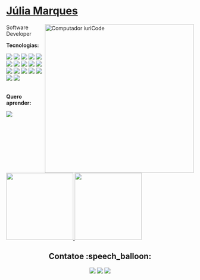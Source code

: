 # <a href="https://www.linkedin.com/in/marques-julia/">Júlia Marques</a>

<img src="https://raw.githubusercontent.com/MicaelliMedeiros/micaellimedeiros/master/image/computer-illustration.png" min-width="400px" max-width="400px" width="400px" align="right" alt="Computador iuriCode">
<div>

  Software Developer

  **Tecnologias:**  
<div align="left">
<img src="https://img.shields.io/badge/-React-20232A?style=flat&logo=react&logoColor=00c8ff">
<img src="https://img.shields.io/badge/-Node.js-3C873A?style=flat&logo=Node.js&logoColor=white">
<img src="https://img.shields.io/badge/-Flutter-00bded?style=flat&logo=flutter&logoColor=FFFFFF">
<img src="http://img.shields.io/badge/-Typescript-2f74c0?style=flat&logo=typescript&logoColor=white">
<img src="http://img.shields.io/badge/-Redux-7749bd?style=flat&logo=redux&logoColor=white">
<img src ="https://img.shields.io/badge/-HTML5-E34F26?style=flat&logo=html5&logoColor=white">
<img src ="https://img.shields.io/badge/-CSS3-1572B6?style=flat&logo=css3&logoColor=white">
<img src="https://img.shields.io/badge/-Bootstrap-563D7C?style=flat&logo=bootstrap&logoColor=white">
<img src="https://img.shields.io/badge/-Tailwind-07b0ce?style=flat&logo=tailwind-css&logoColor=white">
<img src="https://img.shields.io/badge/-JavaScript-eed718?style=flat&logo=javascript&logoColor=ffffff">
<img src="https://img.shields.io/badge/-MongoDB-4DB33D?style=flat&logo=mongodb&logoColor=FFFFFF">
<img src="https://img.shields.io/badge/-MySQL-F29111?style=flat&logo=mysql&logoColor=FFFFFF">
<img src="https://img.shields.io/badge/-Express.js-787878?style=flat&logo=express&logoColor=white">
<img src="http://img.shields.io/badge/-Git-F1502F?style=flat&logo=git&logoColor=FFFFFF">
<img src="http://img.shields.io/badge/-Docker-198de5?style=flat&logo=docker&logoColor=white">
<img src="http://img.shields.io/badge/-Kotlin-804ee7?style=flat&logo=kotlin&logoColor=white">
<img src="http://img.shields.io/badge/-Java-ec811b?style=flat&logo=java&logoColor=white">
</div>
  <br/>

  **Quero aprender:**
<div align="left">
  <img src="http://img.shields.io/badge/-Swift-ec811b?style=flat&logo=swift&logoColor=white">
</div>

  <br/>
  <br/>
</div>  
<!-- profile information -->
<a href="https://github.com/juliamarqss">
  <img height="180em" src="https://github-readme-stats.vercel.app/api?username=juliamarqss&theme=buefy&show_icons=true" />
  <img height="180em" src="https://github-readme-stats.vercel.app/api/top-langs/?username=juliamarqss&theme=buefy&layout=compact" />
</a>

 
<h2 align="center">Contatoe :speech_balloon:</h2>
<div align="center"> 
  <a href = "mailto:juliamarques61@gmail.com"><img src="https://img.shields.io/badge/-Gmail-%23333?style=for-the-badge&logo=gmail&logoColor=white" target="_blank"></a>
  <a href="https://www.linkedin.com/in/marques-julia/" target="_blank"><img src="https://img.shields.io/badge/-LinkedIn-0ba2be?style=for-the-badge&logo=linkedin&logoColor=white" target="_blank"></a> 
  </a>
  <a href="https://github.com/juliamarqss" target="_blank"><img src="https://img.shields.io/badge/-Portfolio-af87ff?style=for-the-badge&logo=Github&logoColor=ffffff&link=calvitoria.github.io"></a> 
</div>
